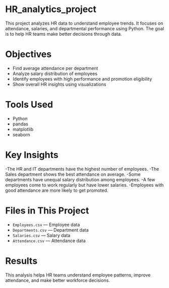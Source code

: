 # HR_analytics_project
This project analyzes HR data to understand employee trends. It focuses on attendance, salaries, and departmental performance using Python. The goal is to help HR teams make better decisions through data.
# Objectives  
- Find average attendance per department  
- Analyze salary distribution of employees  
- Identify employees with high performance and promotion eligibility  
- Show overall HR insights using visualizations
# Tools Used  
- Python  
- pandas  
- matplotlib  
- seaborn
# Key Insights
-The HR and IT departments have the highest number of employees.
-The Sales department shows the best attendance on average.
-Some departments have unequal salary distribution among employees.
-A few employees come to work regularly but have lower salaries.
-Employees with good attendance are more likely to get promoted.
# Files in This Project  
- `Employees.csv` — Employee data  
- `Departments.csv` — Department data  
- `Salaries.csv` — Salary data  
- `Attendance.csv` — Attendance data  
#  Results  
This analysis helps HR teams understand employee patterns, improve attendance, and make better workforce decisions.
